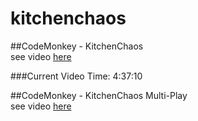# kitchenchaos

##CodeMonkey - KitchenChaos  
see video [here](https://www.youtube.com/watch?v=AmGSEH7QcDg)

###Current Video Time: 4:37:10

##CodeMonkey - KitchenChaos Multi-Play  
see video [here](https://www.youtube.com/watch?v=7glCsF9fv3s&list=PLzDRvYVwl53sSmEcIgZyDzrc0Smpq_9fN)




